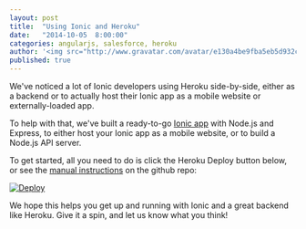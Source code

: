 ```yaml
---
layout: post
title:  "Using Ionic and Heroku"
date:   "2014-10-05  8:00:00"
categories: angularjs, salesforce, heroku
author: '<img src="http://www.gravatar.com/avatar/e130a4be9fba5eb5d932c813fbe3a58d?s=48&amp;d=mm" class="author-icon"><a href="http://twitter.com/maxlynch" target="_blank">@maxlynch</a>'
published: true
---
```


We've noticed a lot of Ionic developers using Heroku side-by-side, either as a backend or to actually host their Ionic app as a mobile website or externally-loaded app.

To help with that, we've built a ready-to-go [Ionic app](https://github.com/driftyco/ionic-heroku-button) with Node.js and Express, to either host your Ionic app as a mobile website,
or to build a Node.js API server.

To get started, all you need to do is click the Heroku Deploy button below, or see the [manual instructions](https://github.com/driftyco/ionic-heroku-button) on the github repo:

[![Deploy](https://www.herokucdn.com/deploy/button.png)](https://heroku.com/deploy?template=https://github.com/driftyco/ionic-heroku-button)

We hope this helps you get up and running with Ionic and a great backend like Heroku. Give it a spin, and let us know what you think!
